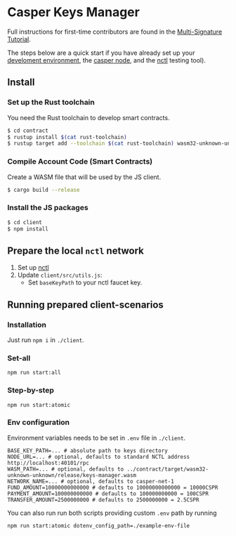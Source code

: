 # Casper Keys Manager

Full instructions for first-time contributors are found in the [Multi-Signature Tutorial](https://docs.casperlabs.io/en/latest/dapp-dev-guide/tutorials/multi-sig/index.html).

The steps below are a quick start if you have already set up your [develoment environment](https://docs.casperlabs.io/en/latest/dapp-dev-guide/setup-of-rust-contract-sdk.html), the [casper node](https://github.com/CasperLabs/casper-node), and the [nctl](https://github.com/CasperLabs/casper-node/tree/master/utils/nctl) testing tool). 

## Install

### Set up the Rust toolchain
You need the Rust toolchain to develop smart contracts.
```bash
$ cd contract
$ rustup install $(cat rust-toolchain)
$ rustup target add --toolchain $(cat rust-toolchain) wasm32-unknown-unknown
```

### Compile Account Code (Smart Contracts)
Create a WASM file that will be used by the JS client.
```bash
$ cargo build --release
```

### Install the JS packages
```bash
$ cd client
$ npm install
```

## Prepare the local `nctl` network
1. Set up [nctl](https://github.com/CasperLabs/casper-node/tree/master/utils/nctl)
2. Update `client/src/utils.js`:
    - Set `baseKeyPath` to your nctl faucet key.


## Running prepared client-scenarios

### Installation

Just run `npm i` in `./client`.

### Set-all 

`npm run start:all`

### Step-by-step

`npm run start:atomic`

### Env configuration

Environment variables needs to be set in `.env` file in `./client`.

```
BASE_KEY_PATH=... # absolute path to keys directory
NODE_URL=... # optional, defaults to standard NCTL address http://localhost:40101/rpc
WASM_PATH=... # optional, defaults to ../contract/target/wasm32-unknown-unknown/release/keys-manager.wasm
NETWORK_NAME=... # optional, defaults to casper-net-1
FUND_AMOUNT=10000000000000 # defaults to 10000000000000 = 10000CSPR
PAYMENT_AMOUNT=100000000000 # defaults to 100000000000 = 100CSPR
TRANSFER_AMOUNT=2500000000 # defaults to 2500000000 = 2.5CSPR
```

You can also run run both scripts providing custom `.env` path by running 

`npm run start:atomic dotenv_config_path=./example-env-file`

